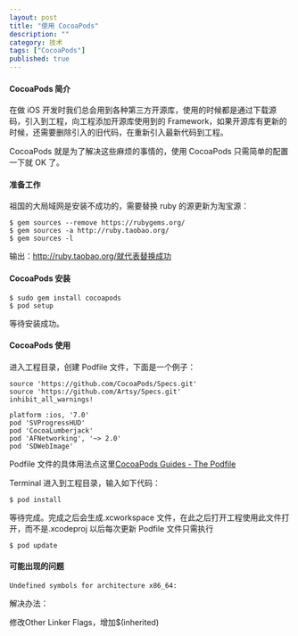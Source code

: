 ```yaml
---
layout: post
title: "使用 CocoaPods"
description: ""
category: 技术
tags: ["CocoaPods"]
published: true
---
```


#### CocoaPods 简介 ####

在做 iOS 开发时我们总会用到各种第三方开源库，使用的时候都是通过下载源码，引入到工程，向工程添加开源库使用到的 Framework，如果开源库有更新的时候，还需要删除引入的旧代码，在重新引入最新代码到工程。

CocoaPods 就是为了解决这些麻烦的事情的，使用 CocoaPods 只需简单的配置一下就 OK 了。

#### 准备工作 ####

祖国的大局域网是安装不成功的，需要替换 ruby 的源更新为淘宝源：

    $ gem sources --remove https://rubygems.org/
    $ gem sources -a http://ruby.taobao.org/
    $ gem sources -l

输出：http://ruby.taobao.org/就代表替换成功

#### CocoaPods 安装 ####

    $ sudo gem install cocoapods
    $ pod setup

等待安装成功。

#### CocoaPods 使用 ####

进入工程目录，创建 Podfile 文件，下面是一个例子：

    source 'https://github.com/CocoaPods/Specs.git'
    source 'https://github.com/Artsy/Specs.git'
    inhibit_all_warnings!

    platform :ios, '7.0'
    pod 'SVProgressHUD'
    pod 'CocoaLumberjack'
    pod 'AFNetworking', '~> 2.0'
    pod 'SDWebImage'

Podfile 文件的具体用法点这里[CocoaPods Guides - The Podfile](http://guides.cocoapods.org/using/the-podfile.html)

Terminal 进入到工程目录，输入如下代码：

    $ pod install

等待完成。完成之后会生成.xcworkspace 文件，在此之后打开工程使用此文件打开，而不是.xcodeproj 以后每次更新 Podfile 文件只需执行

    $ pod update

#### 可能出现的问题 ####

`Undefined symbols for architecture x86_64:`

解决办法：

修改Other Linker Flags，增加$(inherited)

